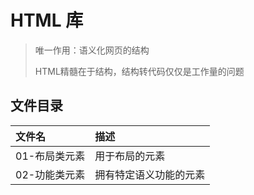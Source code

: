 # HTML 库

> 唯一作用：语义化网页的结构
>
> HTML精髓在于结构，结构转代码仅仅是工作量的问题

## 文件目录
 | 文件名        | 描述                   |
 | :------------ | :--------------------- |
 | 01-布局类元素 | 用于布局的元素         |
 | 02-功能类元素 | 拥有特定语义功能的元素 |
 